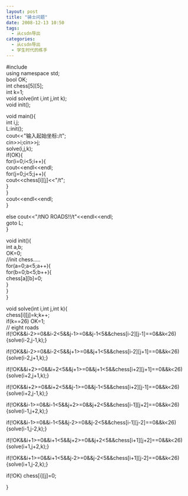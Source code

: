 ```yaml
---
layout: post
title: "骑士问题"
date: 2008-12-13 10:50
tags: 
  - 从csdn导出
categories: 
  - 从csdn导出
  - 学生时代的练手
---
```


#include<iostream>  
using namespace std;  
bool OK;  
int chess[5][5];  
int k=1;  
void solve(int i,int j,int k);  
void init();

  
void main(){  
int i,j;  
L:init();  
cout<<"输入起始坐标:/t";  
cin>>i;cin>>j;  
solve(i,j,k);  
if(OK){  
for(i=0;i<5;i++){  
cout<<endl<<endl;  
for(j=0;j<5;j++){  
cout<<chess[i][j]<<"/t";  
}  
}  
cout<<endl<<endl;  
}

else cout<<"/tNO ROADS!!/t"<<endl<<endl;  
goto L;  
}

void init(){  
int a,b;  
OK=0;  
//init chess.....  
for(a=0;a<5;a++){  
for(b=0;b<5;b++){  
chess[a][b]=0;  
}  
}  
}

void solve(int i,int j,int k){  
chess[i][j]=k;k++;  
if(k==26) OK=1;  
// eight roads  
if(!OK&&i-2>=0&&i-2<5&&j-1>=0&&j-1<5&&chess[i-2][j-1]==0&&k<26)  
{solve(i-2,j-1,k);}

if(!OK&&i-2>=0&&i-2<5&&j+1>=0&&j+1<5&&chess[i-2][j+1]==0&&k<26)  
{solve(i-2,j+1,k);}

if(!OK&&i+2>=0&&i+2<5&&j+1>=0&&j+1<5&&chess[i+2][j+1]==0&&k<26)  
{solve(i+2,j+1,k);}

if(!OK&&i+2>=0&&i+2<5&&j-1>=0&&j-1<5&&chess[i+2][j-1]==0&&k<26)  
{solve(i+2,j-1,k);}

if(!OK&&i-1>=0&&i-1<5&&j+2>=0&&j+2<5&&chess[i-1][j+2]==0&&k<26)  
{solve(i-1,j+2,k);}  
  
if(!OK&&i-1>=0&&i-1<5&&j-2>=0&&j-2<5&&chess[i-1][j-2]==0&&k<26)  
{solve(i-1,j-2,k);}

if(!OK&&i+1>=0&&i+1<5&&j+2>=0&&j+2<5&&chess[i+1][j+2]==0&&k<26)  
{solve(i+1,j+2,k);}  
  
if(!OK&&i+1>=0&&i+1<5&&j-2>=0&&j-2<5&&chess[i+1][j-2]==0&&k<26)  
{solve(i+1,j-2,k);}  
  
if(!OK) chess[i][j]=0;

  
  
  
}

